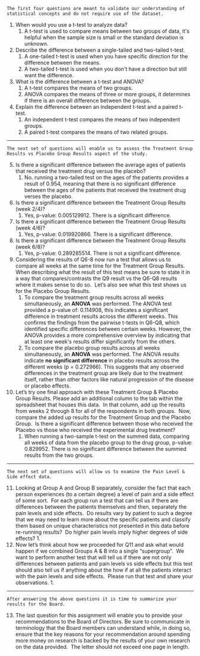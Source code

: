 	The first four questions are meant to validate our understanding of statistical concepts and do not require use of the dataset.

1. When would you use a t-test to analyze data?
	1. A t-test is used to compare means between two groups of data, it's helpful when the sample size is small or the standard deviation is unknown.
2. Describe the difference between a single-tailed and two-tailed t-test.
	1. A one-tailed t-test is used when you have specific direction for the difference between the means.
	2. A two-tailed t-test is used when you don't have a direction but still want the difference.
3. What is the difference between a t-test and ANOVA?
	1. A t-test compares the means of two groups.
	2. ANOVA compares the means of three or more groups, it determines if there is an overall difference between the groups.
4. Explain the difference between an independent t-test and a paired t-test.
	1. An independent t-test compares the means of two independent groups.
	2. A paired t-test compares the means of two related groups.

---

	The next set of questions will enable us to assess the Treatment Group Results vs Placebo Group Results aspect of the study.

5. Is there a significant difference between the average ages of patients that received the treatment drug versus the placebo?
	1. No. running a two-tailed test on the ages of the patients provides a result of 0.954, meaning that there is no significant difference between the ages of the patients that received the treatment drug verses the placebo.
6. Is there a significant difference between the Treatment Group Results (week 2/4)?
	1. Yes, p-value: 0.005129912. There is a significant difference.
7. Is there a significant difference between the Treatment Group Results (week 4/6)?
	1. Yes, p-value: 0.019920866. There is a significant difference.
8. Is there a significant difference between the Treatment Group Results (week 6/8)?
	1. Yes, p-value: 0.289285514. There is not a significant difference.
9. Considering the results of Q6-8 now run a test that allows us to compare all weeks at the same time for the Treatment Group Results.  When describing what the result of this test means be sure to state it in a way that compares/contrasts the Q9 result vs the Q6-Q8 results where it makes sense to do so.  Let’s also see what this test shows us for the Placebo Group Results.
	1. To compare the treatment group results across all weeks simultaneously, an **ANOVA** was performed. The ANOVA test provided a p-value of: 0.114908, this indicates a significant difference in treatment results across the different weeks. This confirms the findings from the pairwise t-tests in Q6-Q8, which identified specific differences between certain weeks. However, the ANOVA provides a more comprehensive overview by indicating that at least one week's results differ significantly from the others.
	2. To compare the placebo group results across all weeks simultaneously, an **ANOVA** was performed. The ANOVA results indicate **no significant difference** in placebo results across the different weeks (p = 0.272966). This suggests that any observed differences in the treatment group are likely due to the treatment itself, rather than other factors like natural progression of the disease or placebo effects.
10. Let’s try one final approach with these Treatment Group & Placebo Group Results. Please add an additional column to the tab within the spreadsheet that houses this data.  In that column, add up the results from weeks 2 through 8 for all of the respondents in both groups.  Now, compare the added up results for the Treatment Group and the Placebo Group.  Is there a significant difference between those who received the Placebo vs those who received the experimental drug treatment?
	1. When running a two-sample t-test on the summed data, comparing all weeks of data from the placebo group to the drug group, p-value: 0.829952. There is no significant difference between the summed results from the two groups.

---

	The next set of questions will allow us to examine the Pain Level & Side effect data.
	
11. Looking at Group A and Group B separately, consider the fact that each person experiences (to a certain degree) a level of pain and a side effect of some sort.  For each group run a test that can tell us if there are differences between the patients themselves and then, separately the pain levels and side effects.  Do results vary by patient to such a degree that we may need to learn more about the specific patients and classify them based on unique characteristics not presented in this data before re-running results?  Do higher pain levels imply higher degrees of side effects?
	1. 
13. Now let’s think about how we proceeded for Q11 and ask what would happen if we combined Groups A & B into a single “supergroup”.  We want to perform another test that will tell us if there are not only differences between patients and pain levels vs side effects but this test should also tell us if anything about the how if at all the patients interact with the pain levels and side effects.  Please run that test and share your observations.
	1. 

---

	After answering the above questions it is time to summarize your results for the Board.
	
13. The last question for this assignment will enable you to provide your recommendations to the Board of Directors. Be sure to communicate in terminology that the Board members can understand while, in doing so, ensure that the key reasons for your recommendation around spending more money on research is backed by the results of your own research on the data provided.  The letter should not exceed one page in length.
